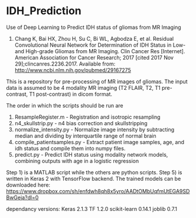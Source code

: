 # IDH_Prediction
Use of Deep Learning to Predict IDH status of gliomas from MR Imaging
1. Chang K, Bai HX, Zhou H, Su C, Bi WL, Agbodza E, et al. Residual Convolutional Neural Network for Determination of IDH Status in Low- and High-grade Gliomas from MR Imaging. Clin Cancer Res [Internet]. American Association for Cancer Research; 2017 [cited 2017 Nov 29];clincanres.2236.2017. Available from: http://www.ncbi.nlm.nih.gov/pubmed/29167275

This is a repository for pre-processing of MR images of gliomas.
The input data is assumed to be 4 modality MR imaging (T2 FLAIR, T2, T1 pre-contrast, T1 post-contrast) in dicom format.

The order in which the scripts should be run are
1) ResampleRegister.m - Registration and isotropic resampling
2) n4_skullstrip.py - n4 bias correction and skullstripping
3) normalize_intensity.py - Normalize image intensity by subtracting median and dividing by interquartile range of normal brain
4) compile_patientsamples.py - Extract patient image samples, age, and idh status and compile them into numpy files.
5) predict.py - Predict IDH status using modality network models, combining outputs with age in a logistic regression

Step 1) is a MATLAB script while the others are python scripts. Step 5) is written in Keras 2 with TensorFlow backend. 
The trained models can be downloaded here:
https://www.dropbox.com/sh/enfdwh8qh8x5yro/AADtOMbUqfmUtEGA9SDBwGeja?dl=0

dependancy versions:
Keras 2.1.3
TF 1.2.0
scikit-learn 0.14.1
joblib 0.7.1
